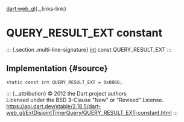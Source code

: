 [dart:web\_gl](../../dart-web_gl/dart-web_gl-library){._links-link}

QUERY\_RESULT\_EXT constant
===========================

::: {.section .multi-line-signature}
[int](../../dart-core/int-class) const QUERY\_RESULT\_EXT
:::

Implementation {#source}
--------------

``` {.language-dart data-language="dart"}
static const int QUERY_RESULT_EXT = 0x8866;
```

::: {._attribution}
© 2012 the Dart project authors\
Licensed under the BSD 3-Clause \"New\" or \"Revised\" License.\
<https://api.dart.dev/stable/2.18.5/dart-web_gl/ExtDisjointTimerQuery/QUERY_RESULT_EXT-constant.html>
:::
